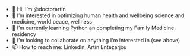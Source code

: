 - 👋 Hi, I’m @doctorartin
- 👀 I’m interested in optimizing human health and wellbeing science and medicine, world peace, wellness
- 🌱 I’m currently learning Python an completing my Family Medicine residency
- 💞️ I’m looking to collaborate on anything I'm interested in (see above)
- 📫 How to reach me: LinkedIn, Artin Entezarjou

<!---
doctorartin/doctorartin is a ✨ special ✨ repository because its `README.md` (this file) appears on your GitHub profile.
You can click the Preview link to take a look at your changes.
--->
